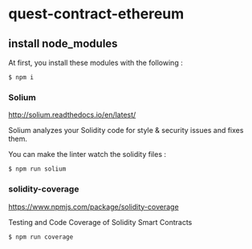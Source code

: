 # quest-contract-ethereum

## install node_modules
At first, you install these modules with the following : 
```
$ npm i
```


### Solium
http://solium.readthedocs.io/en/latest/

Solium analyzes your Solidity code for style & security issues and fixes them.

You can make the linter watch the solidity files :
```
$ npm run solium
```


### solidity-coverage
https://www.npmjs.com/package/solidity-coverage

Testing and Code Coverage of Solidity Smart Contracts


```
$ npm run coverage
```




